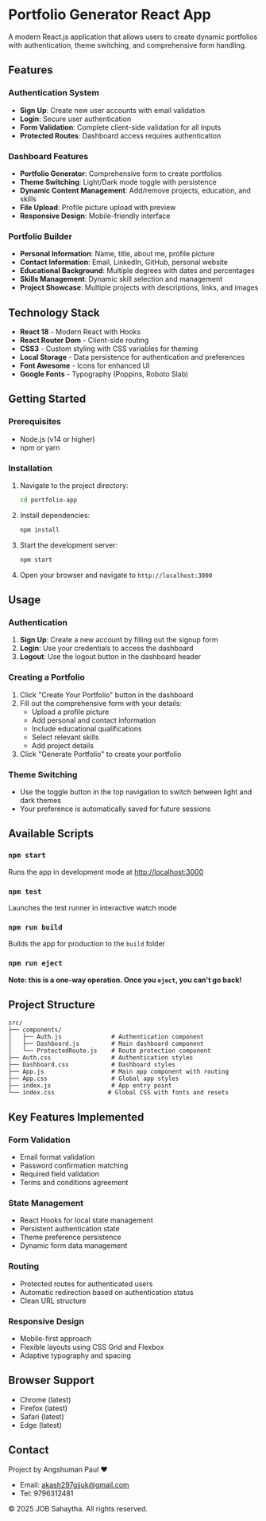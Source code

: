 # Portfolio Generator React App

A modern React.js application that allows users to create dynamic portfolios with authentication, theme switching, and comprehensive form handling.

## Features

### Authentication System
- **Sign Up**: Create new user accounts with email validation
- **Login**: Secure user authentication 
- **Form Validation**: Complete client-side validation for all inputs
- **Protected Routes**: Dashboard access requires authentication

### Dashboard Features
- **Portfolio Generator**: Comprehensive form to create portfolios
- **Theme Switching**: Light/Dark mode toggle with persistence
- **Dynamic Content Management**: Add/remove projects, education, and skills
- **File Upload**: Profile picture upload with preview
- **Responsive Design**: Mobile-friendly interface

### Portfolio Builder
- **Personal Information**: Name, title, about me, profile picture
- **Contact Information**: Email, LinkedIn, GitHub, personal website
- **Educational Background**: Multiple degrees with dates and percentages
- **Skills Management**: Dynamic skill selection and management
- **Project Showcase**: Multiple projects with descriptions, links, and images

## Technology Stack

- **React 18** - Modern React with Hooks
- **React Router Dom** - Client-side routing
- **CSS3** - Custom styling with CSS variables for theming
- **Local Storage** - Data persistence for authentication and preferences
- **Font Awesome** - Icons for enhanced UI
- **Google Fonts** - Typography (Poppins, Roboto Slab)

## Getting Started

### Prerequisites
- Node.js (v14 or higher)
- npm or yarn

### Installation

1. Navigate to the project directory:
   ```bash
   cd portfolio-app
   ```

2. Install dependencies:
   ```bash
   npm install
   ```

3. Start the development server:
   ```bash
   npm start
   ```

4. Open your browser and navigate to `http://localhost:3000`

## Usage

### Authentication
1. **Sign Up**: Create a new account by filling out the signup form
2. **Login**: Use your credentials to access the dashboard
3. **Logout**: Use the logout button in the dashboard header

### Creating a Portfolio
1. Click "Create Your Portfolio" button in the dashboard
2. Fill out the comprehensive form with your details:
   - Upload a profile picture
   - Add personal and contact information
   - Include educational qualifications
   - Select relevant skills
   - Add project details
3. Click "Generate Portfolio" to create your portfolio

### Theme Switching
- Use the toggle button in the top navigation to switch between light and dark themes
- Your preference is automatically saved for future sessions

## Available Scripts

### `npm start`
Runs the app in development mode at [http://localhost:3000](http://localhost:3000)

### `npm test`
Launches the test runner in interactive watch mode

### `npm run build`
Builds the app for production to the `build` folder

### `npm run eject`
**Note: this is a one-way operation. Once you `eject`, you can't go back!**

## Project Structure

```
src/
├── components/
│   ├── Auth.js              # Authentication component
│   ├── Dashboard.js         # Main dashboard component
│   └── ProtectedRoute.js    # Route protection component
├── Auth.css                 # Authentication styles
├── Dashboard.css            # Dashboard styles
├── App.js                   # Main app component with routing
├── App.css                  # Global app styles
├── index.js                 # App entry point
└── index.css               # Global CSS with fonts and resets
```

## Key Features Implemented

### Form Validation
- Email format validation
- Password confirmation matching
- Required field validation
- Terms and conditions agreement

### State Management
- React Hooks for local state management
- Persistent authentication state
- Theme preference persistence
- Dynamic form data management

### Routing
- Protected routes for authenticated users
- Automatic redirection based on authentication status
- Clean URL structure

### Responsive Design
- Mobile-first approach
- Flexible layouts using CSS Grid and Flexbox
- Adaptive typography and spacing

## Browser Support

- Chrome (latest)
- Firefox (latest)
- Safari (latest)
- Edge (latest)

## Contact

Project by Angshuman Paul ♥
- Email: akash297gjjuk@gmail.com
- Tel: 9796312481

© 2025 JOB Sahaytha. All rights reserved.
